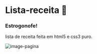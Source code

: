 # Lista-receita :chicken:

### Estrogonofe!

lista de receita feita em html5 e css3 puro.

![image-pagina](https://user-images.githubusercontent.com/104743286/196498863-24eea49a-7fbf-445c-83e2-b1383ee752b4.png)


